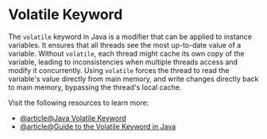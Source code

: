 # Volatile Keyword

The `volatile` keyword in Java is a modifier that can be applied to instance variables. It ensures that all threads see the most up-to-date value of a variable. Without `volatile`, each thread might cache its own copy of the variable, leading to inconsistencies when multiple threads access and modify it concurrently. Using `volatile` forces the thread to read the variable's value directly from main memory, and write changes directly back to main memory, bypassing the thread's local cache.

Visit the following resources to learn more:

- [@article@Java Volatile Keyword](https://jenkov.com/tutorials/java-concurrency/volatile.html)
- [@article@Guide to the Volatile Keyword in Java](https://www.baeldung.com/java-volatile)
